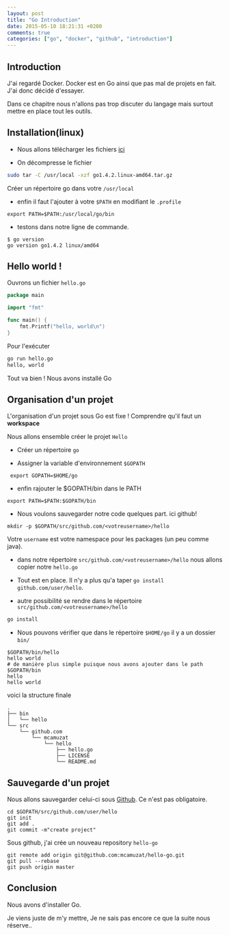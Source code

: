 ```yaml
---
layout: post
title: "Go Introduction"
date: 2015-05-10 18:21:31 +0200
comments: true
categories: ["go", "docker", "github", "introduction"]
---
```


## Introduction

J'ai regardé Docker. Docker est en Go ainsi que pas mal de projets en fait. J'ai donc décidé d'essayer.

Dans ce chapitre nous n'allons pas trop discuter du langage mais surtout mettre en place tout les outils.

## Installation(linux)

* Nous allons télécharger les fichiers [ici](https://golang.org/dl/)

* On décompresse le fichier
```bash
sudo tar -C /usr/local -xzf go1.4.2.linux-amd64.tar.gz
```

Créer un répertoire go dans votre `/usr/local`

* enfin il faut l'ajouter à votre `$PATH` en modifiant le `.profile`

```
export PATH=$PATH:/usr/local/go/bin
```

* testons dans notre ligne de commande.

```
$ go version
go version go1.4.2 linux/amd64
```

## Hello world !

Ouvrons un fichier `hello.go`

``` go
package main

import "fmt"

func main() {
    fmt.Printf("hello, world\n")
}
```

Pour l'exécuter 
``` sh
go run hello.go
hello, world
```

Tout va bien ! Nous avons installé Go

## Organisation d'un projet

L'organisation d'un projet sous Go est fixe ! Comprendre qu'il faut un **workspace**

Nous allons ensemble créer le projet `Hello`

 * Créer un répertoire `go`

 * Assigner la variable d'environnement `$GOPATH`

```
 export GOPATH=$HOME/go
```

 * enfin rajouter le $GOPATH/bin dans le PATH
```
export PATH=$PATH:$GOPATH/bin
```

 * Nous voulons sauvegarder notre code quelques part. ici github!
```
mkdir -p $GOPATH/src/github.com/<votreusername>/hello
```

Votre `username` est votre namespace pour les packages (un peu comme java). 

* dans notre répertoire `src/github.com/<votreusername>/hello` nous allons copier notre `hello.go`

* Tout est en place. Il n'y a plus qu'a taper `go install github.com/user/hello`. 

* autre possibilité se rendre dans le répertoire `src/github.com/<votreusername>/hello`
``` bash
go install
```

* Nous pouvons vérifier que dans le répertoire `$HOME/go` il y a un dossier `bin/`
```
$GOPATH/bin/hello
hello world
# de manière plus simple puisque nous avons ajouter dans le path $GOPATH/bin
hello
hello world
```
voici la structure finale

```
.
├── bin
│   └── hello
└── src
    └── github.com
        └── mcamuzat
            └── hello
                ├── hello.go
                ├── LICENSE
                └── README.md
```

## Sauvegarde d'un projet

Nous allons sauvegarder celui-ci sous [Github](https://github.com/). Ce n'est pas obligatoire.
```
cd $GOPATH/src/github.com/user/hello
git init 
git add .
git commit -m"create project"
```

Sous github, j'ai crée un nouveau repository `hello-go` 

```
git remote add origin git@github.com:mcamuzat/hello-go.git
git pull --rebase
git push origin master
```

## Conclusion

Nous avons d'installer Go.

Je viens juste de m'y mettre, Je ne sais pas encore ce que la suite nous réserve..
